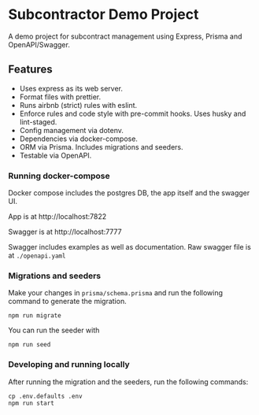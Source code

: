 # Subcontractor Demo Project

A demo project for subcontract management using Express, Prisma and OpenAPI/Swagger.

## Features

- Uses express as its web server.
- Format files with prettier.
- Runs airbnb (strict) rules with eslint.
- Enforce rules and code style with pre-commit hooks. Uses husky and lint-staged.
- Config management via dotenv.
- Dependencies via docker-compose.
- ORM via Prisma. Includes migrations and seeders.
- Testable via OpenAPI.

### Running docker-compose

Docker compose includes the postgres DB, the app itself and the swagger UI.

App is at http://localhost:7822

Swagger is at http://localhost:7777

Swagger includes examples as well as documentation. Raw swagger file is at `./openapi.yaml`

### Migrations and seeders

Make your changes in `prisma/schema.prisma` and run the following command to generate the migration.

```shell
npm run migrate
```

You can run the seeder with

```shell
npm run seed
```

### Developing and running locally

After running the migration and the seeders, run the following commands:

```shell
cp .env.defaults .env
npm run start
```
